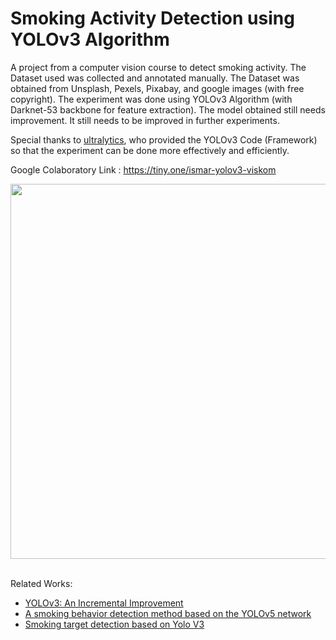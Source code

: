 # Smoking Activity Detection using YOLOv3 Algorithm

A project from a computer vision course to detect smoking activity. The Dataset used was collected and annotated manually. The Dataset was obtained from Unsplash, Pexels, Pixabay, and google images (with free copyright). The experiment was done using YOLOv3 Algorithm (with Darknet-53 backbone for feature extraction). The model obtained still needs improvement. It still needs to be improved in further experiments. 

Special thanks to <a href = "https://github.com/ultralytics/yolov3">ultralytics</a>, who provided the YOLOv3 Code (Framework) so that the experiment can be done more effectively and efficiently. 

Google Colaboratory Link : https://tiny.one/ismar-yolov3-viskom
<br>

<div align="center">
  <img src = "https://github.com/ismarapw/smoking-activity-detection-yolov3/blob/main/Evaluation/Test/SGD/val_batch0_pred.jpg" width = 600 />
</div>
<br>

Related Works:
<ul>
  <li><a href = "https://arxiv.org/abs/1804.02767">YOLOv3: An Incremental Improvement </a></li>
  <li><a href = "https://iopscience.iop.org/article/10.1088/1742-6596/2232/1/012001">A smoking behavior detection method based on the YOLOv5 network </a></li>
  <li><a href = "https://ieeexplore.ieee.org/document/9421547">Smoking target detection based on Yolo V3 </a></li>
</ul>


